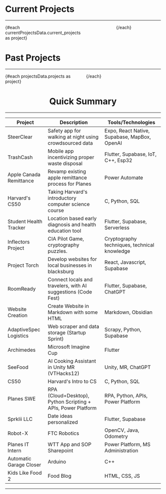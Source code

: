 
# Current Projects
---

<script>
import currentProjectsData from "$lib/../jsons/current_projects.json";
import CurrentCard from "$lib/components/CurrentCard.svelte";
import projectsData from "$lib/../jsons/projects.json";
import ProjectCard from "$lib/components/ProjectCard.svelte";
</script>

<div class="current-grid" style="display: grid; grid-template-columns: repeat(2, 1fr); gap: 20px; max-width: 800px; margin: 0 auto; justify-items: center;">
  {#each currentProjectsData.current_projects as project}
	<CurrentCard
	  title={project.title}
	  description={project.description}
	/>
  {/each}
</div>

###

# Past Projects
---


<!--
<style>
	.masonry-grid {
		display: grid;
		grid-template-columns: repeat(auto-fill, minmax(250px, 1fr));
		gap: 12px;
		padding: 12px;
		grid-auto-flow: dense;
		grid-auto-rows: min-content;
	}

	@media (min-width: 768px) {
		.masonry-grid {
			grid-template-columns: repeat(3, 1fr);
		}
	}

	@media (min-width: 1200px) {
		.masonry-grid {
			grid-template-columns: repeat(4, 1fr);
		}
	}
</style>
-->

<div class="masonry-grid" style="display: grid; grid-template-columns: repeat(2, 1fr); gap: 20px;">
	{#each projectsData.projects as project}
		<ProjectCard
			image={project.image}
			title={project.title} 
			description={project.description}
			shortDescription={project.shortDescription}
			techStack={project.techStack}
			link={project.link}
			size={project.size}
			skills={project.skills}
			additionalImages={project.additionalImages}
			links={project.links}
			date={project.date}
		/>
	{/each}
</div>



<center>

###

# Quick Summary

---

| Project                     | Description                                                  | Tools/Technologies                              |
|-----------------------------|--------------------------------------------------------------|-------------------------------------------------|
SteerClear                   | Safety app for walking at night using crowdsourced data      | Expo, React Native, Supabase, MapBox, OpenAI    |
| TrashCash                    | Mobile app incentivizing proper waste disposal                | Flutter, Supabase, IoT, C++, Esp32              |
| Apple Canada Remittance      | Revamp existing apple remittance process for Planes          | Power Automate                                   |
| Harvard's CS50              | Taking Harvard's introductory computer science course        | C, Python, SQL                                  |
| Student Health Tracker       | Location based early diagnosis and health education tool     | Flutter, Supabase, Serverless                   |
| Inflectors Project           | CIA Pilot Game, cryptography puzzles.                        | Cryptography techniques, technical knowledge    |
| Project Torch                | Develop websites for local businesses in blacksburg          | React, Javascript, Supabase                     |
| RoomReady                    | Connect locals and travelers, with AI suggestions (Code Fest)| Flutter, Supabase, ChatGPT                      |
| Website Creation             | Create Website in Markdown with some HTML                    | Markdown, Obsidian                              |
| AdaptiveSpec Logistics       | Web scraper and data storage (Startup Sprint)                | Scrapy, Python, Supabase                        |
| Archimedes                   | Microsoft Imagine Cup                                        | Flutter                                         |
| SeeFood                      | AI Cooking Assistant in Unity MR (VTHacks12)                 | Unity, MR, ChatGPT                              |
| CS50                         | Harvard's Intro to CS                                        | C, Python, SQL                                  |
| Planes SWE                   | RPA (Cloud+Desktop), Python Scripting + APIs, Power Platform | RPA, Python, APIs, Power Platform               |
| Sprklii LLC                  | Date ideas personalized                                      | Flutter, Supabase                               |
| Robot-X                      | FTC Robotics                                                 | OpenCV, Java, Odometry                          |
| Planes IT Intern             | WTT App and SOP Sharepoint                                   | Power Platform, MS Administration               |
| Automatic Garage Closer      | Arduino                                                      | C++                                             |
| Kids Like Food 2             | Food Blog                                                    | HTML, CSS, JS                                   |
</center>


---